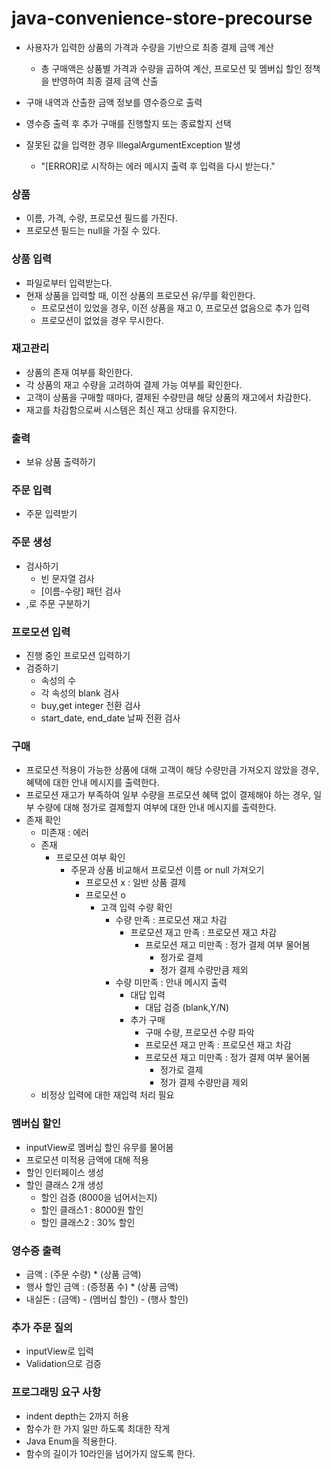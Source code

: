 # java-convenience-store-precourse

- 사용자가 입력한 상품의 가격과 수량을 기반으로 최종 결제 금액 계산
  - 총 구매액은 상품별 가격과 수량을 곱하여 계산, 프로모션 및 멤버십 할인 정책을 반영하여 최종 결제 금액 산출

- 구매 내역과 산출한 금액 정보를 영수증으로 출력

- 영수증 출력 후 추가 구매를 진행할지 또는 종료할지 선택

- 잘못된 값을 입력한 경우 IllegalArgumentException 발생
  - "[ERROR]로 시작하는 에러 메시지 출력 후 입력을 다시 받는다."

### 상품
- 이름, 가격, 수량, 프로모션 필드를 가진다.
- 프로모션 필드는 null을 가질 수 있다.

### 상품 입력
- 파일로부터 입력받는다.
- 현재 상품을 입력할 때, 이전 상품의 프로모션 유/무를 확인한다.
  - 프로모션이 있었을 경우, 이전 상품을 재고 0, 프로모션 없음으로 추가 입력
  - 프로모션이 없었을 경우 무시한다.

### 재고관리
- 상품의 존재 여부를 확인한다.
- 각 상품의 재고 수량을 고려하여 결제 가능 여부를 확인한다.
- 고객이 상품을 구매할 때마다, 결제된 수량만큼 해당 상품의 재고에서 차감한다.
- 재고를 차감함으로써 시스템은 최신 재고 상태를 유지한다.

### 출력
- 보유 상품 출력하기

### 주문 입력
- 주문 입력받기

### 주문 생성
- 검사하기
  - 빈 문자열 검사
  - [이름-수량] 패턴 검사
- ,로 주문 구분하기

### 프로모션 입력
- 진행 중인 프로모션 입력하기
- 검증하기
  - 속성의 수
  - 각 속성의 blank 검사
  - buy,get integer 전환 검사
  - start_date, end_date 날짜 전환 검사

### 구매
- 프로모션 적용이 가능한 상품에 대해 고객이 해당 수량만큼 가져오지 않았을 경우, 
혜택에 대한 안내 메시지를 출력한다.
- 프로모션 재고가 부족하여 일부 수량을 프로모션 혜택 없이 결제해야 하는 경우, 
일부 수량에 대해 정가로 결제할지 여부에 대한 안내 메시지를 출력한다.
- 존재 확인
  - 미존재 : 에러
  - 존재
    - 프로모션 여부 확인
      - 주문과 상품 비교해서 프로모션 이름 or null 가져오기 
        - 프로모션 x : 일반 상품 결제
        - 프로모션 o 
          - 고객 입력 수량 확인
            - 수량 만족 : 프로모션 재고 차감
              - 프로모션 재고 만족 : 프로모션 재고 차감
                - 프로모션 재고 미만족 : 정가 결제 여부 물어봄
                  - 정가로 결제
                  - 정가 결제 수량만큼 제외
            - 수량 미만족 : 안내 메시지 출력
              - 대답 입력
                - 대답 검증 (blank,Y/N)
              - 추가 구매
                - 구매 수량, 프로모션 수량 파악
                - 프로모션 재고 만족 : 프로모션 재고 차감
                - 프로모션 재고 미만족 : 정가 결제 여부 물어봄
                  - 정가로 결제
                  - 정가 결제 수량만큼 제외
  - 비정상 입력에 대한 재입력 처리 필요

### 멤버십 할인
- inputView로 멤버십 할인 유무를 물어봄
- 프로모션 미적용 금액에 대해 적용
- 할인 인터페이스 생성
- 할인 클래스 2개 생성
  - 할인 검증 (8000을 넘어서는지)
  - 할인 클래스1 : 8000원 할인
  - 할인 클래스2 : 30% 할인

### 영수증 출력
- 금액 : (주문 수량) * (상품 금액)
- 행사 할인 금액 : (증정품 수) * (상품 금액)
- 내실돈 : (금액) - (멤버십 할인) - (행사 할인)

### 추가 주문 질의
- inputView로 입력
- Validation으로 검증

### 프로그래밍 요구 사항
- indent depth는 2까지 허용
- 함수가 한 가지 일만 하도록 최대한 작게
- Java Enum을 적용한다.
- 함수의 길이가 10라인을 넘어가지 않도록 한다.